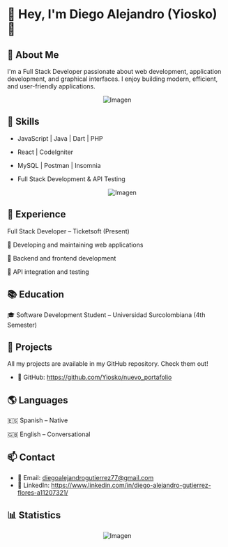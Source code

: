 # 👋 Hey, I'm Diego Alejandro (Yiosko) 🚀

## 🌟 About Me
I'm a Full Stack Developer passionate about web development, application development, and graphical interfaces. I enjoy building modern, efficient, and user-friendly applications.

  <p align="center">
    <img src="https://i.postimg.cc/MK1C8MY6/360016600-291156673315624-972967837495691433-n.jpg" alt="Imagen">
  </p>

## 🚀 Skills

- JavaScript | Java | Dart | PHP

- React | CodeIgniter

- MySQL | Postman | Insomnia

- Full Stack Development & API Testing

  <p align="center">
    <img src="https://github-readme-stats.vercel.app/api/top-langs/?username=Yiosko&title_color=fff&icon_color=79ff97&text_color=9f9f9f&bg_color=151515" alt="Imagen">
  </p>


## 💼 Experience
Full Stack Developer – Ticketsoft (Present)

🔹 Developing and maintaining web applications

🔹 Backend and frontend development

🔹 API integration and testing

## 📚 Education
🎓 Software Development Student – Universidad Surcolombiana (4th Semester)

## 📂 Projects
All my projects are available in my GitHub repository. Check them out!
- 🔗 GitHub: https://github.com/Yiosko/nuevo_portafolio

## 🌎 Languages
🇪🇸 Spanish – Native

🇬🇧 English – Conversational

## 📫 Contact
- 📩 Email: diegoalejandrogutierrez77@gmail.com
- 💼 LinkedIn: https://www.linkedin.com/in/diego-alejandro-gutierrez-flores-a11207321/

## 📊 Statistics

  <p align="center">
    <img src="https://github-readme-stats.vercel.app/api/wakatime?username=Yiosko&theme=dark" alt="Imagen">
  </p>
